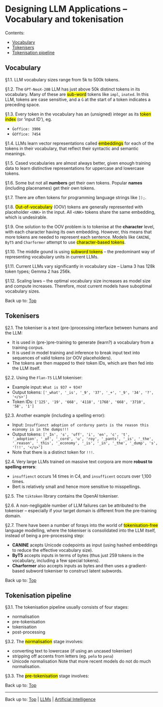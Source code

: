 # Designing LLM Applications – Vocabulary and tokenisation

Contents:
- [Vocabulary](#vocabulary)
- [Tokenisers](#tokenisers)
- [Tokenisation pipeline](#tokenisation-pipeline)

## Vocabulary

§1.1. LLM vocabulary sizes range from 5k to 500k tokens. 

§1.2. The `GPT-NeoX-20B` LLM has just above 50k distinct tokens in its vocabulary. Many of these are <mark>sub-word</mark> tokens like `impl`, `inated`. In this LLM, tokens are case sensitive, and a `Ġ` at the start of a token indicates a preceding space.

§1.3. Every token in the vocabulary has an (unsigned) integer as its <mark>token index</mark> (or ‘input ID’), eg.
- `Ġoffice: 3906`
- `ĠOffice: 7454`

§1.4. LLMs learn vector representations called <mark>embeddings</mark> for each of the tokens in their vocabulary, that reflect their syntactic and semantic meanings.

§1.5. Cased vocabularies are almost always better, given enough training data to learn distinctive representations for uppercase and lowercase tokens.

§1.6. Some but not all **numbers** get their own tokens. Popular **names** (including placenames) get their own tokens.

§1.7. There are often tokens for programming language strings like `]);`.

§1.8. <mark>Out-of-vocabulary</mark> (OOV) tokens are generally represented with placeholder `<UNK>` in the input. All `<UNK>` tokens share the same embedding, which is undesirable.

§1.9. One solution to the OOV problem is to tokenise at the **character** level, with each character having its own embedding. However, this means that more tokens are needed to represent each sentence. Models like `CANINE`, `ByT5` and `Charformer` attempt to use <mark>character-based tokens</mark>.

§1.10. The middle gound is using <mark>subword tokens</mark> – the predominant way of representing vocabulary units in current LLMs.

§1.11. Current LLMs vary significantly in vocabulary size – Llama 3 has 128k token types; Gemma 2 has 256k.

§1.12. Scaling laws – the optimal vocabulary size increases as model size and compute increases. Therefore, most current models have suboptimal vocabulary sizes.

Back up to: [Top](#)

## Tokenisers

§2.1. The tokeniser is a text (pre-)processing interface between humans and the LLM:
- It is used in (pre-)pre-training to generate (learn?) a vocabulary from a training corpus.
- It is used in model training and inference to break input text into sequences of valid tokens (or OOV placeholders).
- The tokens are then mapped to their token IDs, which are then fed into the LLM itself.

§2.2. Using the `Flan-T5` LLM tokeniser:
- Example input: `What is 937 + 934?`
- Output tokens: `['_what', '_is', '_9', '37', '_+', '_9', '34', '?', '</s>']`
- Token IDs: `['125', '19', '668', '4118', '1768', '668', '3710', '58', '1']`

§2.3. Another example (including a spelling error):
- Input: `Insuffienct adoption of corduroy pants is the reason this economy is in the dumps!!!`
- Output tokens: `['_In', 's', 'uff', 'i', 'en', 'c', 't', '_adoption', '_of', '_cord', 'u', 'roy', '_pants', '_is', '_the', '_reason', '_this', '_economy', '_is', '_in', '_the', '_dump', 's', '!!!', '</s>']`
- Note that there is a distinct token for `!!!`.

§2.4. Very large LLMs trained on massive text corpora are more **robust to spelling errors**:
- `insuffienct` occurs 14 times in C4, and `insufficent` occurs over 1,100 times.
- Bert is relatively small and hence more sensitive to misspellings. 

§2.5. The `tiktoken` library contains the OpenAI tokeniser.

§2.6. A non-negligable number of LLM failures can be attributed to the tokeniser – especially if your target domain is different from the pre-training domain.

§2.7. There have been a number of forays into the world of <mark>tokenisation-free</mark> language modelling, where the tokeniser is consolidated into the LLM itself, instead of being a pre-processing step:
- **CANINE** acepts Unicode codepoints as input (using hashed embeddings to reduce the effective vocabulary size).
- **ByT5** accepts inputs in terms of bytes (thus just 259 tokens in the vocabulary, including a few special tokens).
- **Charformer** also accepts inputs as bytes and then uses a gradient-based subword tokeniser to construct latent subwords.

Back up to: [Top](#)

## Tokenisation pipeline

§3.1. The tokenisation pipeline usually consists of four stages:
- normalisation
- pre-tokenisation
- tokenisation
- post-processing

§3.2. The <mark>normalisation</mark> stage involves:
- converting text to lowercase (if using an uncased tokeniser)
- stripping off accents from letters (eg. `peña` to `pena`)
- Unicode normalisation
Note that more recent models do not do much normalisation.

§3.3. The <mark>pre-tokenisation</mark> stage involves:


Back up to: [Top](#)

----

Back up to: [Top](index.md) | [LLMs](../index.md) | [Artificial Intelligence](../../index.md)
